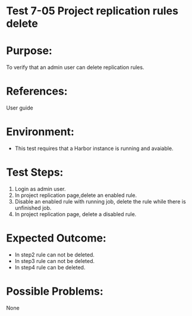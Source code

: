 Test 7-05 Project replication rules delete
=======

# Purpose:

To verify that an admin user can delete replication rules.

# References:
User guide

# Environment:
* This test requires that a Harbor instance is running and avaiable.  

# Test Steps:

1. Login as admin user.  
2. In project replication page,delete an enabled rule.
3. Disable an enabled rule with running job, delete the rule while there is unfinished job.  
4. In project replication page, delete a disabled rule.

# Expected Outcome:

* In step2 rule can not be deleted.
* In step3 rule can not be deleted.  
* In step4 rule can be deleted.

# Possible Problems:
None

